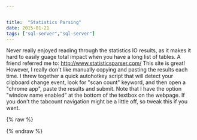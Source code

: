 ```yaml
---


title:  "Statistics Parsing"
date: 2015-01-21
tags: ["sql-server","sql-server"]
---
```


Never really enjoyed reading through the statistics IO results, as it makes it hard to easily guage total impact when you have a long list of tables. A friend referred me to: http://www.statisticsparser.com/ This site is great! However, I really don't like manually copying and pasting the results each time. I threw together a quick autohotkey script that will detect your clipboard change event, look for "scan count" keyword, and then open a "chrome app", paste the results and submit. Note that I have the option "window name enabled" at the bottom of the textbox on the webpage. If you don't the tabcount navigation might be a little off, so tweak this if you want.

{% raw %}
 <script src="01631b28176f71ce4789.js"></script>
{% endraw %}
